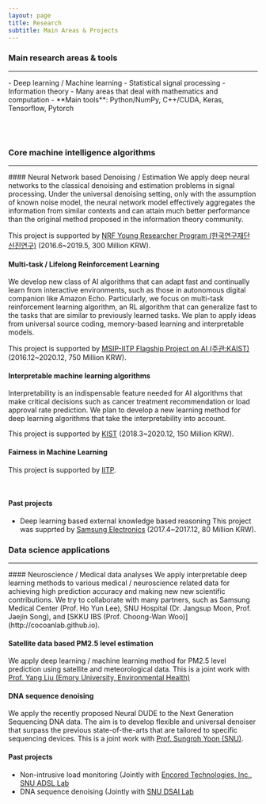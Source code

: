 ```yaml
---
layout: page
title: Research
subtitle: Main Areas & Projects
---
```


### Main research areas & tools
<hr>
- Deep learning / Machine learning
- Statistical signal processing
- Information theory
- Many areas that deal with mathematics and computation
- **Main tools**: Python/NumPy, C++/CUDA, Keras, Tensorflow, Pytorch

<br><br>

### Core machine intelligence algorithms
<hr>
#### Neural Network based Denoising / Estimation  
We apply deep neural networks to the classical denoising and estimation problems in signal processing. Under the universal denoising setting, only with the assumption of known noise model, the neural network model effectively aggregates the information from similar contexts and can attain much better performance than the original method proposed in the information theory community.  

This project is supported by [NRF Young Researcher Program (한국연구재단 신진연구)](https://www.nrf.re.kr/biz/info/info/view?biz_no=319) (2016.6~2019.5, 300 Million KRW). 

#### Multi-task / Lifelong Reinforcement Learning
We develop new class of AI algorithms that can adapt fast and continually learn from interactive environments, such as those in autonomous digital companion like Amazon Echo. Particularly, we focus on multi-task reinforcement learning algorithm, an RL algorithm that can generalize fast to the tasks that are similar to previously learned tasks. We plan to apply ideas from universal source coding, memory-based learning and interpretable models. 

This project is supported by [MSIP-IITP Flagship Project on AI (주관:KAIST)](http://news.naver.com/main/read.nhn?mode=LSD&mid=sec&oid=298&aid=0000214542&sid1=001&lfrom=facebook) (2016.12~2020.12, 750 Million KRW).


  
#### Interpretable machine learning algorithms  

Interpretability is an indispensable feature needed for AI algorithms that make critical decisions such as cancer treatment recommendation or load approval rate prediction. We plan to develop a new learning method for deep learning algorithms that take the interpretability into account. 

This project is supported by [KIST](https://www.kist.re.kr/kist_web/main/) (2018.3~2020.12, 150 Million KRW).  

#### Fairness in Machine Learning

This project is supported by [IITP](). 


<br>

#### Past projects
- Deep learning based external knowledge based reasoning
This project was supprted by [Samsung Electronics](http://www.samsung.com) (2017.4~2017.12, 80 Million KRW). 



### Data science applications
<hr>
#### Neuroscience / Medical data analyses
We apply interpretable deep learning methods to various medical / neuroscience related data for achieving high prediction accuracy and making new new scientific contributions. We try to collaborate with many partners, such as Samsung Medical Center (Prof. Ho Yun Lee), SNU Hospital (Dr. Jangsup Moon, Prof. Jaejin Song), and [SKKU IBS (Prof. Choong-Wan Woo)](http://cocoanlab.github.io).

#### Satellite data based PM2.5 level estimation

We apply deep learning / machine learning method for PM2.5 level prediction using satellite and meteorological data. This is a joint work with [Prof. Yang Liu (Emory University, Environmental Health)](https://www.sph.emory.edu/faculty/profile/#\!YLIU74)


#### DNA sequence denoising

We apply the recently proposed Neural DUDE to the Next Generation Sequencing DNA data. The aim is to develop flexible and universal denoiser that surpass the previous state-of-the-arts that are tailored to specific sequencing devices. This is a joint work with [Prof. Sungroh Yoon (SNU)](http://best.snu.ac.kr).  


#### Past projects
- Non-intrusive load monitoring (Jointly with [Encored Technologies, Inc.](http://www.enertalk.com/), [SNU ADSL Lab](http://adsl.snu.ac.kr)
- DNA sequence denoising (Jointly with [SNU DSAI Lab](http://best.snu.ac.kr)
